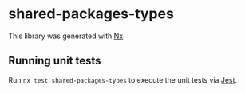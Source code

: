 # shared-packages-types

This library was generated with [Nx](https://nx.dev).

## Running unit tests

Run `nx test shared-packages-types` to execute the unit tests via [Jest](https://jestjs.io).
